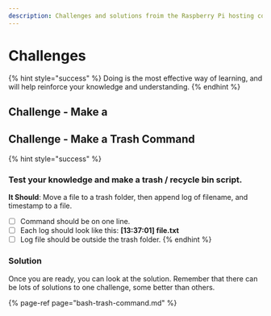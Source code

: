 ```yaml
---
description: Challenges and solutions froim the Raspberry Pi hosting course.
---
```


# Challenges

{% hint style="success" %}
Doing is the most effective way of learning, and will help reinforce your knowledge and understanding.
{% endhint %}

## Challenge - Make a 

## Challenge - Make a Trash Command

{% hint style="success" %}
### Test your knowledge and make a trash / recycle bin script.

**It Should**: Move a file to a trash folder, then append log of filename, and timestamp to a file.

* [ ] Command should be on one line.
* [ ] Each log should look like this: **\[13:37:01\] file.txt**
* [ ] Log file should be outside the trash folder.
{% endhint %}

### Solution

Once you are ready, you can look at the solution. Remember that there can be lots of solutions to one challenge, some better than others. 

{% page-ref page="bash-trash-command.md" %}



